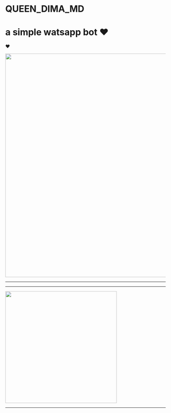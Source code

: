 # QUEEN_DIMA_MD
# a simple watsapp bot  ❤

❤

 <p align="center">
<a href="https://github.com/Chalana90/QUEEN_DIMA_MD">
    <img src=https://pomf2.lain.la/f/6z1tv3u0.jpeg"  width="700px">
</a>
<hr>


<hr>

<a href="https://whatsapp.com/channel/0029Vb04zWSBFLgVwEvUMB1O"><img src="https://img.shields.io/badge/Join%20Our%20WhatsApp%20Channel-green"  width="350"></a>

<hr>
